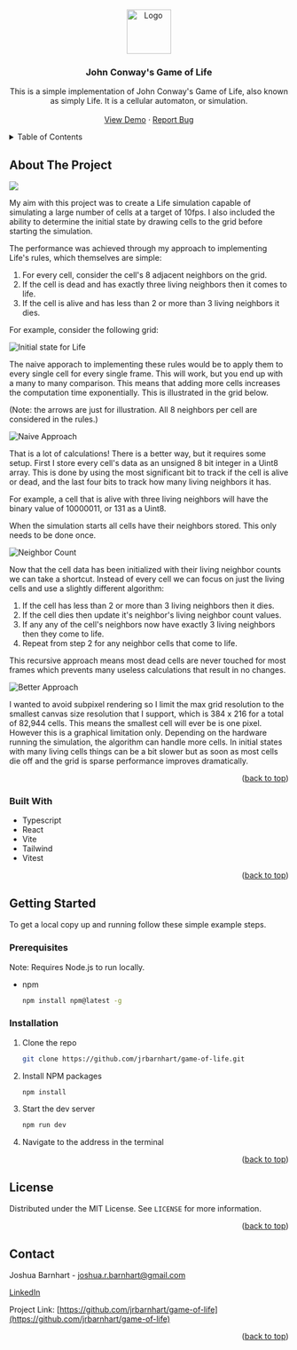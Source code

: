 <!-- Improved compatibility of back to top link: See: https://github.com/othneildrew/Best-README-Template/pull/73 -->
<a name="readme-top"></a>

<!-- PROJECT LOGO -->
<br />
<div align="center">
  <a href="https://github.com/jrbarnhart/game-of-life">
    <img src="public/GOL.svg" alt="Logo" width="80" height="80">
  </a>

<h3 align="center">John Conway's Game of Life</h3>

  <p align="center">
    This is a simple implementation of John Conway's Game of Life, also known as simply Life. It is a cellular automaton, or simulation.
    <br />
    <br />
    <a href="https://conway-life-simulation.netlify.app/">View Demo</a>
    ·
    <a href="https://github.com/jrbarnhart/game-of-life/issues/new?labels=bug&template=bug-report---.md">Report Bug</a>
  </p>
</div>



<!-- TABLE OF CONTENTS -->
<details>
  <summary>Table of Contents</summary>
  <ol>
    <li>
      <a href="#about-the-project">About The Project</a>
      <ul>
        <li><a href="#built-with">Built With</a></li>
      </ul>
    </li>
    <li>
      <a href="#getting-started">Getting Started</a>
      <ul>
        <li><a href="#prerequisites">Prerequisites</a></li>
        <li><a href="#installation">Installation</a></li>
      </ul>
    </li>
    <li><a href="#license">License</a></li>
    <li><a href="#contact">Contact</a></li>
  </ol>
</details>



<!-- ABOUT THE PROJECT -->
## About The Project

[<img src="src/assets/GoLSplash.jpg">](https://conway-life-simulation.netlify.app/)

My aim with this project was to create a Life simulation capable of simulating a large number of cells at a target of 10fps. I also included the ability to determine the initial state by drawing cells to the grid before starting the simulation.

The performance was achieved through my approach to implementing Life's rules, which themselves are simple:
1. For every cell, consider the cell's 8 adjacent neighbors on the grid.
2. If the cell is dead and has exactly three living neighbors then it comes to life.
3. If the cell is alive and has less than 2 or more than 3 living neighbors it dies.

For example, consider the following grid:

![Initial state for Life](/src/assets/grid.jpg)

The naive apporach to implementing these rules would be to apply them to every single cell for every single frame. This will work, but you end up with a many to many comparison. This means that adding more cells increases the computation time exponentially. This is illustrated in the grid below. 

(Note: the arrows are just for illustration. All 8 neighbors per cell are considered in the rules.)

![Naive Approach](/src/assets/naiveApproach.jpg)

That is a lot of calculations! There is a better way, but it requires some setup. First I store every cell's data as an unsigned 8 bit integer in a Uint8 array. This is done by using the most significant bit to track if the cell is alive or dead, and the last four bits to track how many living neighbors it has.

For example, a cell that is alive with three living neighbors will have the binary value of 10000011, or 131 as a Uint8.

When the simulation starts all cells have their neighbors stored. This only needs to be done once.

![Neighbor Count](/src/assets/neighborCount.jpg)

Now that the cell data has been initialized with their living neighbor counts we can take a shortcut. Instead of every cell we can focus on just the living cells and use a slightly different algorithm:
1. If the cell has less than 2 or more than 3 living neighbors then it dies.
2. If the cell dies then update it's neighbor's living neighbor count values.
3. If any any of the cell's neighbors now have exactly 3 living neighbors then they come to life.
4. Repeat from step 2 for any neighbor cells that come to life.

This recursive approach means most dead cells are never touched for most frames which prevents many useless calculations that result in no changes.

![Better Approach](/src/assets/betterApproach.jpg)

I wanted to avoid subpixel rendering so I limit the max grid resolution to the smallest canvas size resolution that I support, which is 384 x 216 for a total of 82,944 cells. This means the smallest cell will ever be is one pixel. However this is a graphical limitation only. Depending on the hardware running the simulation, the algorithm can handle more cells. In initial states with many living cells things can be a bit slower but as soon as most cells die off and the grid is sparse performance improves dramatically.

<p align="right">(<a href="#readme-top">back to top</a>)</p>



### Built With

* Typescript
* React
* Vite
* Tailwind
* Vitest

<p align="right">(<a href="#readme-top">back to top</a>)</p>



<!-- GETTING STARTED -->
## Getting Started

To get a local copy up and running follow these simple example steps.

### Prerequisites

Note: Requires Node.js to run locally.

* npm
  ```sh
  npm install npm@latest -g
  ```

### Installation

1. Clone the repo
   ```sh
   git clone https://github.com/jrbarnhart/game-of-life.git
   ```
2. Install NPM packages
   ```sh
   npm install
   ```
3. Start the dev server
   ```sh
   npm run dev
   ```
4. Navigate to the address in the terminal

<p align="right">(<a href="#readme-top">back to top</a>)</p>

<!-- LICENSE -->
## License

Distributed under the MIT License. See `LICENSE` for more information.

<p align="right">(<a href="#readme-top">back to top</a>)</p>



<!-- CONTACT -->
## Contact

Joshua Barnhart - joshua.r.barnhart@gmail.com

[LinkedIn](https://linkedin.com/in/joshuarbarnhart)

Project Link: [https://github.com/jrbarnhart/game-of-life](https://github.com/jrbarnhart/game-of-life)

<p align="right">(<a href="#readme-top">back to top</a>)</p>



